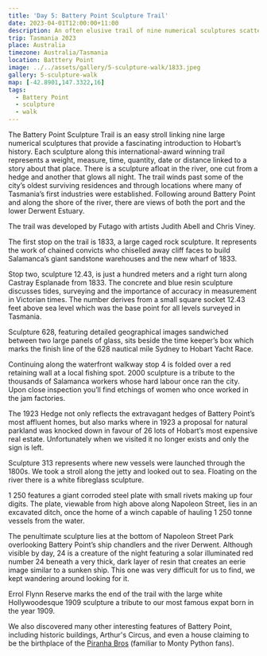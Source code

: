```yaml
---
title: 'Day 5: Battery Point Sculpture Trail'
date: 2023-04-01T12:00:00+11:00
description: An often elusive trail of nine numerical sculptures scattered along historic Battery Point.
trip: Tasmania 2023
place: Australia
timezone: Australia/Tasmania
location: Batttery Point
image: ../../assets/gallery/5-sculpture-walk/1833.jpeg
gallery: 5-sculpture-walk
map: [-42.8901,147.3322,16]
tags:
  - Battery Point
  - sculpture
  - walk
---
```

The Battery Point Sculpture Trail is an easy stroll linking nine large numerical sculptures that provide a fascinating introduction to Hobart’s history. Each sculpture along this international-award winning trail represents a weight, measure, time, quantity, date or distance linked to a story about that place. There is a sculpture afloat in the river, one cut from a hedge and another that glows all night. The trail winds past some of the city’s oldest surviving residences and through locations where many of Tasmania’s first industries were established. Following around Battery Point and along the shore of the river, there are views of both the port and the lower Derwent Estuary.

The trail was developed by Futago with artists Judith Abell and Chris Viney.

The first stop on the trail is 1833, a large caged rock sculpture. It represents the work of chained convicts who chiselled away cliff faces to build Salamanca’s giant sandstone warehouses and the new wharf of 1833.

Stop two, sculpture 12.43, is just a hundred meters and a right turn along Castray Esplanade from 1833. The concrete and blue resin sculpture discusses tides, surveying and the importance of accuracy in measurement in Victorian times. The number derives from a small square socket 12.43 feet above sea level which was the base point for all levels surveyed in Tasmania.

Sculpture 628, featuring detailed geographical images sandwiched between two large panels of glass, sits beside the time keeper’s box which marks the finish line of the 628 nautical mile Sydney to Hobart Yacht Race.

Continuing along the waterfront walkway stop 4 is folded over a red retaining wall at a local fishing spot. 2000 sculpture is a tribute to the thousands of Salamanca workers whose hard labour once ran the city. Upon close inspection you’ll find etchings of women who once worked in the jam factories.

The 1923 Hedge not only reflects the extravagant hedges of Battery Point’s most affluent homes, but also marks where in 1923 a proposal for natural parkland was knocked down in favour of 26 lots of Hobart’s most expensive real estate. Unfortunately when we visited it no longer exists and only the sign is left.

Sculpture 313 represents where new vessels were launched through the 1800s. We took a stroll along the jetty and looked out to sea. Floating on the river there is a white fibreglass sculpture.

1 250 features a giant corroded steel plate with small rivets making up four digits. The plate, viewable from high above along Napoleon Street, lies in an excavated ditch, once the home of a winch capable of hauling 1 250 tonne vessels from the water.

The penultimate sculpture lies at the bottom of Napoleon Street Park overlooking Battery Point’s ship chandlers and the river Derwent. Although visible by day, 24 is a creature of the night featuring a solar illuminated red number 24 beneath a very thick, dark layer of resin that creates an eerie image similar to a sunken ship. This one was very difficult for us to find, we kept wandering around looking for it.

Errol Flynn Reserve marks the end of the trail with the large white Hollywoodesque 1909 sculpture a tribute to our most famous expat born in the year 1909.

We also discovered many other interesting features of Battery Point, including historic buildings, Arthur's Circus, and even a house claiming to be the birthplace of the [Piranha Bros](https://en.wikipedia.org/wiki/Piranha_Brothers) (familiar to Monty Python fans).
